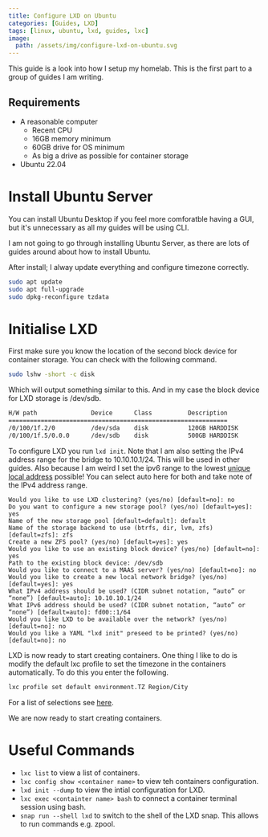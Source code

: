 ```yaml
---
title: Configure LXD on Ubuntu
categories: [Guides, LXD]
tags: [linux, ubuntu, lxd, guides, lxc]
image:
  path: /assets/img/configure-lxd-on-ubuntu.svg
---
```


This guide is a look into how I setup my homelab. This is the first part to a group of guides I am writing.

## Requirements

- A reasonable computer
  - Recent CPU
  - 16GB memory minimum
  - 60GB drive for OS minimum
  - As big a drive as possible for container storage
- Ubuntu 22.04

# Install Ubuntu Server

You can install Ubuntu Desktop if you feel more comforatble having a GUI, but it's unnecessary as all my guides will be using CLI.

I am not going to go through installing Ubuntu Server, as there are lots of guides around about how to install Ubuntu.

After install; I alway update everything and configure timezone correctly.

```bash
sudo apt update
sudo apt full-upgrade
sudo dpkg-reconfigure tzdata
```

# Initialise LXD

First make sure you know the location of the second block device for container storage. You can check with the following command.

```bash
sudo lshw -short -c disk
```

Which will output something similar to this. And in my case the block device for LXD storage is /dev/sdb.

```bash
H/W path               Device      Class          Description
=============================================================
/0/100/1f.2/0          /dev/sda    disk           120GB HARDDISK
/0/100/1f.5/0.0.0      /dev/sdb    disk           500GB HARDDISK
```

To configure LXD you run `lxd init`. Note that I am also setting the IPv4 address range for the bridge to 10.10.10.1/24. This will be used in other guides. Also because I am weird I set the ipv6 range to the lowest [unique local address](https://en.wikipedia.org/wiki/Unique_local_address) possible! You can select auto here for both and take note of the IPv4 address range.

```
Would you like to use LXD clustering? (yes/no) [default=no]: no
Do you want to configure a new storage pool? (yes/no) [default=yes]: yes
Name of the new storage pool [default=default]: default
Name of the storage backend to use (btrfs, dir, lvm, zfs) [default=zfs]: zfs
Create a new ZFS pool? (yes/no) [default=yes]: yes
Would you like to use an existing block device? (yes/no) [default=no]: yes
Path to the existing block device: /dev/sdb
Would you like to connect to a MAAS server? (yes/no) [default=no]: no
Would you like to create a new local network bridge? (yes/no) [default=yes]: yes
What IPv4 address should be used? (CIDR subnet notation, “auto” or “none”) [default=auto]: 10.10.10.1/24
What IPv6 address should be used? (CIDR subnet notation, “auto” or “none”) [default=auto]: fd00::1/64
Would you like LXD to be available over the network? (yes/no) [default=no]: no
Would you like a YAML "lxd init" preseed to be printed? (yes/no) [default=no]: no
```

LXD is now ready to start creating containers. One thing I like to do is modify the default lxc profile to set the timezone in the containers automatically. To do this you enter the following.

```bash
lxc profile set default environment.TZ Region/City
```

For a list of selections see [here](https://en.wikipedia.org/wiki/List_of_tz_database_time_zones).

We are now ready to start creating containers.

# Useful Commands

- `lxc list` to view a list of containers.
- `lxc config show <container name>` to view teh containers configuration.
- `lxd init --dump` to view the intial configuration for LXD.
- `lxc exec <containter name> bash` to connect a container terminal session using bash.
- `snap run --shell lxd` to switch to the shell of the LXD snap. This allows to run commands e.g. zpool.
